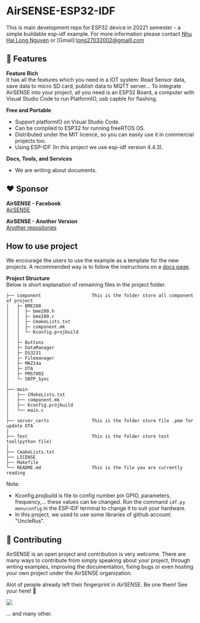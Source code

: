 # AirSENSE-ESP32-IDF

This is main development repo for ESP32 device in 20221 semester - a simple buildable esp-idf example. For more information please contact [Nhu Hai Long Nguyen](https://www.linkedin.com/in/hải-long-nguyễn-như-95b718207) or [Gmail]:long27032002@gmaill.com


## :rocket: Features

**Feature Rich**<br>
It has all the features which you need in a IOT system: Read Sensor data, save data to micro SD card, publish data to MQTT server... To integrate AirSENSE into your project, all you need is an ESP32 Board, a computer with Visual Studio Code to run PlatformIO, usb capble for flashing.

**Free and Portable**
  - Support platformIO on Visual Studio Code.
  - Can be compiled to ESP32 for running freeRTOS OS.
  - Distributed under the MIT licence, so you can easily use it in commercial projects too.
  - Using ESP-IDF (In this project we use esp-idf version 4.4.3).

**Docs, Tools, and Services**
  - We are writing about documents. 

## :heart: Sponsor

**AirSENSE - Facebook**<br>
[AirSENSE](https://www.facebook.com/airsenseairqualitymornitoringsystem)

**AirSENSE - Another Version**<br>
[Another repositories](https://github.com/orgs/Air-SENSE/repositories)

## How to use project
We encourage the users to use the example as a template for the new projects.
A recommended way is to follow the instructions on a [docs page](https://docs.espressif.com/projects/esp-idf/en/latest/api-guides/build-system.html#start-a-new-project).

**Project Structure**<br>
Below is short explanation of remaining files in the project folder.

```
├── component                   This is the folder store all component of project
│   ├─ BME280
│   │  ├─ bme280.h
│   │  ├─ bme280.c
│   │  ├─ CmakeLists.txt
│   │  ├─ component.mk
│   │  └─ Kconfig.projbuild
│   │
│   ├─ Buttons
│   ├─ DataManager
│   ├─ DS3231
│   ├─ Filemanager
│   ├─ MHZ14a
│   ├─ OTA
│   ├─ PMS7003
│   └─ SNTP_Sync
│
├── main
│   ├── CMakeLists.txt
│   ├── component.mk
│   ├── Kconfig.projbuild
│   └── main.c
│
├── server_certs                This is the folder store file .pem for update OTA
│
├── Test                        This is the folder store test tool(python file)
│
├── CmakeLists.txt
├── LICENSE
├── Makefile
└── README.md                   This is the file you are currently reading
```
Note:
 - Kconfig.projbuild is file to config number pin GPIO, parameters, frequency,... these values can be changed. Run the command `idf.py menuconfig` in the ESP-IDF terminal to change it to suit your hardware.
 - In this project, we used to use some libraries of github account: "UncleRus".


## :star2: Contributing
AirSENSE is an open project and contribution is very welcome. There are many ways to contribute from simply speaking about your project, through writing examples, improving the documentation, fixing bugs or even hosting your own project under the AirSENSE organization.


Alot of people already left their fingerprint in AirSENSE. Be one them! See your here! :slightly_smiling_face:

<a href="https://github.com/Air-SENSE/AirSENSE_ESP32-IDF_RTOS/graphs/contributors">
  <img src="https://contrib.rocks/image?repo=Air-SENSE/AirSENSE_ESP32-IDF_RTOS&max=48" />
</a>

... and many other.
